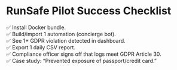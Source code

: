 # RunSafe Pilot Success Checklist

✅ Install Docker bundle.  
✅ Build/import 1 automation (concierge bot).  
✅ See 1+ GDPR violation detected in dashboard.  
✅ Export 1 daily CSV report.  
✅ Compliance officer signs off that logs meet GDPR Article 30.  
✅ Case study: “Prevented exposure of passport/credit card.”  
